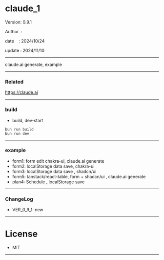 ﻿# claude_1

 Version: 0.9.1

 Author  :
 
 date    : 2024/10/24

 update : 2024/11/10 

***

claude.ai generate, example

***
### Related

https://claude.ai

***
### build

* build, dev-start

```
bun run build
bun run dev
```

***
### example

* form1: form edit chakra-ui, claude.ai generate
* form2: localStorage data save, chakra-ui
* form3: localStorage  data save , shadcn/ui
* form5: tanstack/react-table, form + shadcn/ui , claude.ai generate
* plan4: Schedule , localStorage save

***
### ChangeLog

* VER_0_9_1: new

*** 
# License

* MIT

***


